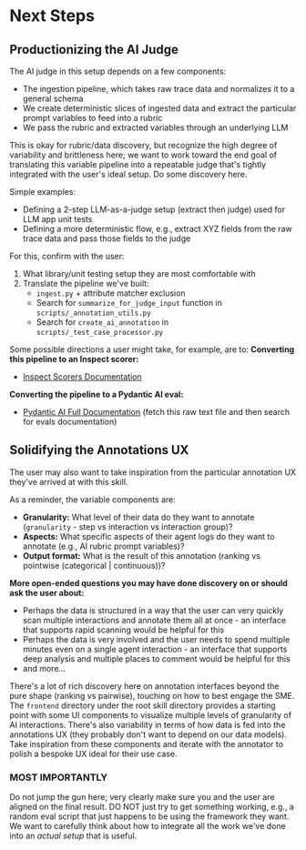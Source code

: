 # Next Steps

## Productionizing the AI Judge

The AI judge in this setup depends on a few components:
- The ingestion pipeline, which takes raw trace data and normalizes it to a general schema
- We create deterministic slices of ingested data and extract the particular prompt variables to feed into a rubric
- We pass the rubric and extracted variables through an underlying LLM

This is okay for rubric/data discovery, but recognize the high degree of variability and brittleness here; we want to work toward the end goal of translating this variable pipeline into a repeatable judge that's tightly integrated with the user's ideal setup. Do some discovery here.

Simple examples:
- Defining a 2-step LLM-as-a-judge setup (extract then judge) used for LLM app unit tests
- Defining a more deterministic flow, e.g., extract XYZ fields from the raw trace data and pass those fields to the judge

For this, confirm with the user:
1. What library/unit testing setup they are most comfortable with
2. Translate the pipeline we've built:
   - `ingest.py` + attribute matcher exclusion
   - Search for `summarize_for_judge_input` function in `scripts/_annotation_utils.py`
   - Search for `create_ai_annotation` in `scripts/_test_case_processor.py`

Some possible directions a user might take, for example, are to:
**Converting this pipeline to an Inspect scorer:**
- [Inspect Scorers Documentation](https://inspect.aisi.org.uk/scorers.html)

**Converting the pipeline to a Pydantic AI eval:**
- [Pydantic AI Full Documentation](https://ai.pydantic.dev/llms-full.txt) (fetch this raw text file and then search for evals documentation)


## Solidifying the Annotations UX

The user may also want to take inspiration from the particular annotation UX they've arrived at with this skill.

As a reminder, the variable components are:
- **Granularity:** What level of their data do they want to annotate (`granularity` - step vs interaction vs interaction group)?
- **Aspects:** What specific aspects of their agent logs do they want to annotate (e.g., AI rubric prompt variables)?
- **Output format:** What is the result of this annotation (ranking vs pointwise (categorical | continuous))?

**More open-ended questions you may have done discovery on or should ask the user about:**
- Perhaps the data is structured in a way that the user can very quickly scan multiple interactions and annotate them all at once - an interface that supports rapid scanning would be helpful for this
- Perhaps the data is very involved and the user needs to spend multiple minutes even on a single agent interaction - an interface that supports deep analysis and multiple places to comment would be helpful for this
- and more...

There's a lot of rich discovery here on annotation interfaces beyond the pure shape (ranking vs pairwise), touching on how to best engage the SME. The `frontend` directory under the root skill directory provides a starting point with some UI components to visualize multiple levels of granularity of AI interactions. There's also variability in terms of how data is fed into the annotations UX (they probably don't want to depend on our data models). Take inspiration from these components and iterate with the annotator to polish a bespoke UX ideal for their use case.


### MOST IMPORTANTLY
Do not jump the gun here; very clearly make sure you and the user are aligned on the final result. DO NOT just try to get something working, e.g., a random eval script that just happens to be using the framework they want. We want to carefully think about how to integrate all the work we've done into an *actual setup* that is useful.